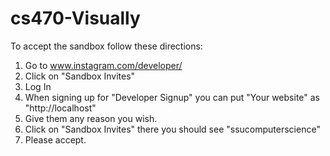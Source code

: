 # cs470-Visually

To accept the sandbox follow these directions:
1) Go to www.instagram.com/developer/
2) Click on "Sandbox Invites"
3) Log In
4) When signing up for "Developer Signup" you can put "Your website" as "http://localhost"
5) Give them any reason you wish.
6) Click on "Sandbox Invites" there you should see "ssucomputerscience"
7) Please accept.
